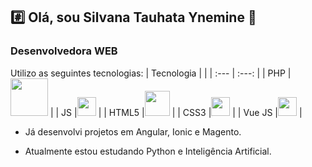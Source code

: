 ## :hash: Olá, sou Silvana Tauhata Ynemine 👋

<!--
**silvanat/silvanat** is a ✨ _special_ ✨ repository because its `README.md` (this file) appears on your GitHub profile.

Here are some ideas to get you started:

- 🔭 I’m currently working on ...
- 🌱 I’m currently learning ...
- 👯 I’m looking to collaborate on ...
- 🤔 I’m looking for help with ...
- 💬 Ask me about ...
- 📫 How to reach me: ...
- 😄 Pronouns: ...
- ⚡ Fun fact: ...
-->

### Desenvolvedora WEB

Utilizo  as seguintes tecnologias:
| Tecnologia    |               |
| :---          |     :---:     | 
| PHP           |<img src="https://github.com/silvanat/silvanat/assets/1665405/7ae46649-ec7c-446b-a09d-b1a0c1fc2d81" width="60px" /> |
| JS            |<img src="https://github.com/silvanat/silvanat/assets/1665405/28924b7d-492e-4ef1-9ebb-7635e1ab232f" height="30px" /> |
| HTML5         |<img src="https://github.com/silvanat/silvanat/assets/1665405/1226ad52-a1d8-4e39-8c72-35ece69b973f" width="40px" /> |
| CSS3          |<img src="https://github.com/silvanat/silvanat/assets/1665405/69be42bd-b9c2-4669-8acd-6e6913bc2431" width="30px" /> |
| Vue JS        |<img src="https://github.com/silvanat/silvanat/assets/1665405/43d491bb-ef1e-4016-83f2-b37a7267ac3f" height="30px" /> |

- Já desenvolvi projetos em Angular, Ionic e Magento.
  
- Atualmente estou estudando Python e Inteligência Artificial.



  
  
